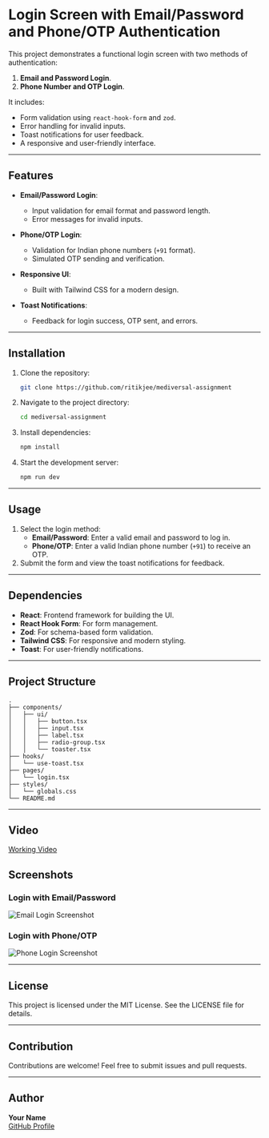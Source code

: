 # Login Screen with Email/Password and Phone/OTP Authentication

This project demonstrates a functional login screen with two methods of authentication:

1. **Email and Password Login**.
2. **Phone Number and OTP Login**.

It includes:

- Form validation using `react-hook-form` and `zod`.
- Error handling for invalid inputs.
- Toast notifications for user feedback.
- A responsive and user-friendly interface.

---

## Features

- **Email/Password Login**:

  - Input validation for email format and password length.
  - Error messages for invalid inputs.

- **Phone/OTP Login**:

  - Validation for Indian phone numbers (`+91` format).
  - Simulated OTP sending and verification.

- **Responsive UI**:

  - Built with Tailwind CSS for a modern design.

- **Toast Notifications**:
  - Feedback for login success, OTP sent, and errors.

---

## Installation

1. Clone the repository:
   ```bash
   git clone https://github.com/ritikjee/mediversal-assignment
   ```
2. Navigate to the project directory:
   ```bash
   cd mediversal-assignment
   ```
3. Install dependencies:
   ```bash
   npm install
   ```
4. Start the development server:
   ```bash
   npm run dev
   ```

---

## Usage

1. Select the login method:
   - **Email/Password**: Enter a valid email and password to log in.
   - **Phone/OTP**: Enter a valid Indian phone number (`+91`) to receive an OTP.
2. Submit the form and view the toast notifications for feedback.

---

## Dependencies

- **React**: Frontend framework for building the UI.
- **React Hook Form**: For form management.
- **Zod**: For schema-based form validation.
- **Tailwind CSS**: For responsive and modern styling.
- **Toast**: For user-friendly notifications.

---

## Project Structure

```
.
├── components/
│   ├── ui/
│   │   ├── button.tsx
│   │   ├── input.tsx
│   │   ├── label.tsx
│   │   ├── radio-group.tsx
│   │   └── toaster.tsx
├── hooks/
│   └── use-toast.tsx
├── pages/
│   └── login.tsx
├── styles/
│   └── globals.css
└── README.md
```

---

## Video

[Working Video](https://github.com/user-attachments/assets/50f75ac1-964f-4b84-af7e-65d0ecdd0bfd)

## Screenshots

### Login with Email/Password

![Email Login Screenshot](https://github.com/user-attachments/assets/7c801be6-c10f-4627-ba8e-c6cdb48b8d52)

### Login with Phone/OTP

![Phone Login Screenshot](https://github.com/user-attachments/assets/1e360ca0-65ef-4118-989c-d793edb4b31a)

---


## License

This project is licensed under the MIT License. See the LICENSE file for details.

---

## Contribution

Contributions are welcome! Feel free to submit issues and pull requests.

---

## Author

**Your Name**  
[GitHub Profile](https://github.com/ritikjee)
